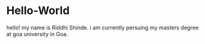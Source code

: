# Hello-World
hello!
my name is Riddhi Shinde.
i am currently persuing my masters degree at goa university in Goa. 